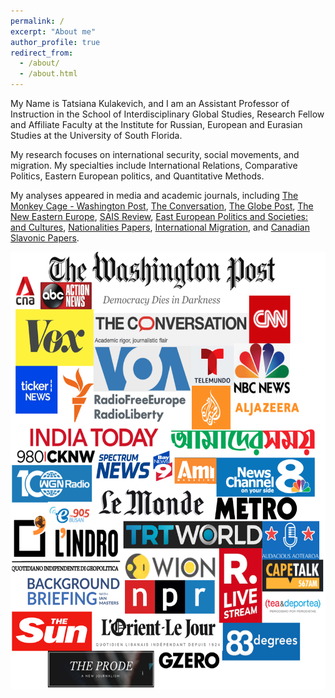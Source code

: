 ```yaml
---
permalink: /
excerpt: "About me"
author_profile: true
redirect_from: 
  - /about/
  - /about.html
---
```


My Name is Tatsiana Kulakevich, and I am an Assistant Professor of Instruction in the School of Interdisciplinary Global Studies, Research Fellow and Affiliate Faculty at the Institute for Russian, European and Eurasian Studies at the University of South Florida.

My research focuses on international security, social movements, and migration. My specialties include International Relations, Comparative Politics, Eastern European politics, and Quantitative Methods.

My analyses appeared in media and academic journals, including [The Monkey Cage - Washington Post](https://www.washingtonpost.com/politics/2022/09/14/belarus-russia-ukraine-putin-lukashenko/?fbclid=IwAR0tdXJEvVpoA3hPYY9eBU0FV-Qatx8M_aKy2hhiKhvOFfHvO2-mWgq-agU), [The Conversation](https://theconversation.com/belarus-explained-how-europes-last-dictator-could-fall-144711), [The Globe Post](https://theglobepost.com/2019/02/06/belarus-russia-it/), [The New Eastern Europe](https://neweasterneurope.eu/2021/03/09/russia-is-jailing-the-opposition-a-good-way-to-win/), [SAIS Review](https://muse.jhu.edu/article/783885), [East European Politics and Societies: and Cultures](http://eep.sagepub.com/content/early/2014/06/16/0888325414535429.abstract), [Nationalities Papers](https://www.cambridge.org/core/journals/nationalities-papers/article/antiauthoritarian-learning-prospects-for-democratization-in-belarus-based-on-a-study-of-polish-solidarity/0B05C923250A86C3E8AAB7E27F3542FA), [International Migration](https://onlinelibrary.wiley.com/doi/abs/10.1111/imig.12881), and [Canadian Slavonic Papers](https://www.tandfonline.com/doi/abs/10.1080/00085006.2021.1991744).

<img src="/images/mediainterviews.png" alt="MarineGEO circle logo" style="height: 700px; width:700px;"/>

